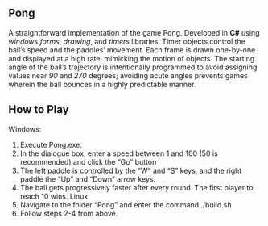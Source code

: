 ## Pong
A straightforward implementation of the game Pong. Developed in **C#** using *windows.forms*, *drawing*, and *timers* libraries. Timer objects control the ball’s speed and the paddles’ movement. Each frame is drawn one-by-one and displayed at a high rate, mimicking the motion of objects. The starting angle of the ball’s trajectory is intentionally programmed to avoid assigning values near *90* and *270* degrees; avoiding acute angles prevents games wherein the ball bounces in a highly predictable manner.

## How to Play
Windows:
1.	Execute Pong.exe.
2.	In the dialogue box, enter a speed between 1 and 100 (50 is recommended) and click the “Go” button
3.	The left paddle is controlled by the “W” and “S” keys, and the right paddle the “Up” and “Down” arrow keys.
4.	The ball gets progressively faster after every round. The first player to reach 10 wins. 
Linux:
1.	Navigate to the folder “Pong” and enter the command
./build.sh
2.	Follow steps 2-4 from above.
